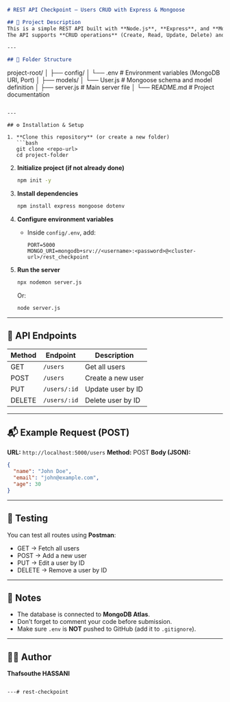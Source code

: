 ```markdown
# REST API Checkpoint — Users CRUD with Express & Mongoose

## 📌 Project Description
This is a simple REST API built with **Node.js**, **Express**, and **Mongoose** for managing users in a MongoDB database.  
The API supports **CRUD operations** (Create, Read, Update, Delete) and uses **MongoDB Atlas** as the database.

---

## 📂 Folder Structure
```

project-root/
│
├── config/
│   └── .env           # Environment variables (MongoDB URI, Port)
│
├── models/
│   └── User.js        # Mongoose schema and model definition
│
├── server.js          # Main server file
│
└── README.md          # Project documentation

````

---

## ⚙️ Installation & Setup

1. **Clone this repository** (or create a new folder)
   ```bash
   git clone <repo-url>
   cd project-folder
````

2. **Initialize project (if not already done)**

   ```bash
   npm init -y
   ```

3. **Install dependencies**

   ```bash
   npm install express mongoose dotenv
   ```

4. **Configure environment variables**

   * Inside `config/.env`, add:

     ```
     PORT=5000
     MONGO_URI=mongodb+srv://<username>:<password>@<cluster-url>/rest_checkpoint
     ```

5. **Run the server**

   ```bash
   npx nodemon server.js
   ```

   Or:

   ```bash
   node server.js
   ```

---

## 🚀 API Endpoints

| Method | Endpoint     | Description       |
| ------ | ------------ | ----------------- |
| GET    | `/users`     | Get all users     |
| POST   | `/users`     | Create a new user |
| PUT    | `/users/:id` | Update user by ID |
| DELETE | `/users/:id` | Delete user by ID |

---

## 📬 Example Request (POST)

**URL:** `http://localhost:5000/users`
**Method:** POST
**Body (JSON):**

```json
{
  "name": "John Doe",
  "email": "john@example.com",
  "age": 30
}
```

---

## 🧪 Testing

You can test all routes using **Postman**:

* GET → Fetch all users
* POST → Add a new user
* PUT → Edit a user by ID
* DELETE → Remove a user by ID

---

## 📝 Notes

* The database is connected to **MongoDB Atlas**.
* Don’t forget to comment your code before submission.
* Make sure `.env` is **NOT** pushed to GitHub (add it to `.gitignore`).

---

## 👨‍💻 Author

**Thafsouthe HASSANI**

```

---# rest-checkpoint
